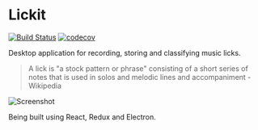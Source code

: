 # Lickit

[![Build Status](https://travis-ci.org/hugo-cardenas/lickit.svg?branch=master)](https://travis-ci.org/hugo-cardenas/lickit)
[![codecov](https://codecov.io/gh/hugo-cardenas/lickit/branch/master/graph/badge.svg)](https://codecov.io/gh/hugo-cardenas/lickit)

Desktop application for recording, storing and classifying music licks.

> A lick is "a stock pattern or phrase" consisting of a short series of notes that is used in solos and melodic lines and accompaniment - Wikipedia

![Screenshot](https://github.com/hugo-cardenas/lickit/blob/master/readme/screenshot.png?raw=true)

Being built using React, Redux and Electron.
